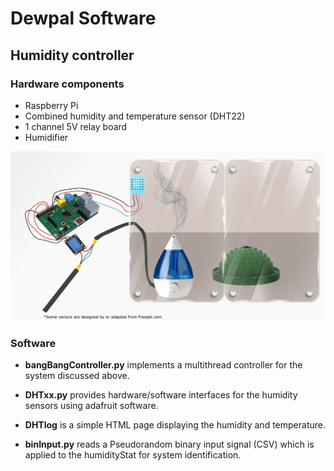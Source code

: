 # Dewpal Software

## Humidity controller 
### Hardware components
* Raspberry Pi
* Combined humidity and temperature sensor (DHT22)
* 1 channel 5V relay board
* Humidifier

![Overview](Figures/experimentalSetupIGem.png)

### Software
* __bangBangController.py__ implements a multithread controller for the system discussed above.

* __DHTxx.py__ provides hardware/software interfaces for the humidity sensors using adafruit software.

* __DHTlog__ is a simple HTML page displaying the humidity and temperature.

* __binInput.py__ reads a Pseudorandom binary input signal (CSV) which is applied to the humidityStat for system identification.
